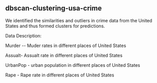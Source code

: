 ## dbscan-clustering-usa-crime

We identified the similarities and outliers in crime data from the United States and thus formed clusters for predictions.

Data Description:

Murder -- Muder rates in different places of United States

Assualt- Assualt rate in different places of United States

UrbanPop - urban population in different places of United States

Rape - Rape rate in different places of United States
